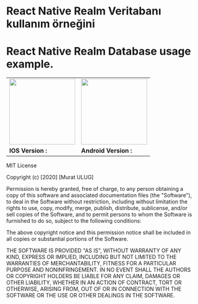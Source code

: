 
# React Native Realm Veritabanı kullanım örneğini 
# React Native Realm Database usage example.


|   |   |
|---|---|
| <img src="https://github.com/muratti32/Realm-Example/blob/master/img/ios.gif" width="175" />  |  <img src="https://github.com/muratti32/Realm-Example/blob/master/img/android.gif" width="175" /> |
|  **IOS Version :** <br> | **Android Version :**   |


MIT License

Copyright (c) [2020] [Murat ULUG]

Permission is hereby granted, free of charge, to any person obtaining a copy
of this software and associated documentation files (the "Software"), to deal
in the Software without restriction, including without limitation the rights
to use, copy, modify, merge, publish, distribute, sublicense, and/or sell
copies of the Software, and to permit persons to whom the Software is
furnished to do so, subject to the following conditions:

The above copyright notice and this permission notice shall be included in all
copies or substantial portions of the Software.

THE SOFTWARE IS PROVIDED "AS IS", WITHOUT WARRANTY OF ANY KIND, EXPRESS OR
IMPLIED, INCLUDING BUT NOT LIMITED TO THE WARRANTIES OF MERCHANTABILITY,
FITNESS FOR A PARTICULAR PURPOSE AND NONINFRINGEMENT. IN NO EVENT SHALL THE
AUTHORS OR COPYRIGHT HOLDERS BE LIABLE FOR ANY CLAIM, DAMAGES OR OTHER
LIABILITY, WHETHER IN AN ACTION OF CONTRACT, TORT OR OTHERWISE, ARISING FROM,
OUT OF OR IN CONNECTION WITH THE SOFTWARE OR THE USE OR OTHER DEALINGS IN THE
SOFTWARE.